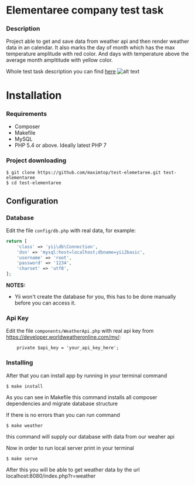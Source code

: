 # Elementaree company test task

### Description
Project able to get and save data from weather api and then render weather data in an calendar. It also marks the day of month which has the max temperature amplitude with red color. And days with temperature above the average month ampltitude with yellow color.

Whole test task description you can find [here](https://docs.google.com/spreadsheets/d/1kcn2QQs2oSfg-7STnvGffqta_-c-yM0fzmKbzTUYRss/edit?usp=sharing)
![alt text](https://www.dropbox.com/s/ygdroxwonali29q/Selection_033.png?dl=1 "Weather rendering in calendar")

Installation
============

### Requirements

- Composer
- Makefile
- MySQL
- PHP 5.4 or above. Ideally latest PHP 7

### Project downloading
```
$ git clone https://github.com/maximtop/test-elemetaree.git test-elementaree
$ cd test-elementaree
```

Configuration
-------------

### Database

Edit the file `config/db.php` with real data, for example:

```php
return [
    'class' => 'yii\db\Connection',
    'dsn' => 'mysql:host=localhost;dbname=yii2basic',
    'username' => 'root',
    'password' => '1234',
    'charset' => 'utf8',
];
```

**NOTES:**
- Yii won't create the database for you, this has to be done manually before you can access it.

### Api Key

Edit the file `components/WeatherApi.php` with real api key from https://developer.worldweatheronline.com/my/:

```{
    private $api_key = 'your_api_key_here';
```

### Installing

After that you can install app by running in your terminal command
```
$ make install
```
As you can see in Makefile this command installs all composer dependencies and migrate database structure

If there is no errors than you can run command
```
$ make weather
```
this command will supply our database with data from our weaher api

Now in order to run local server print in your terminal
```
$ make serve
```
After this you will be able to get weather data by the url
localhost:8080/index.php?r=weather
